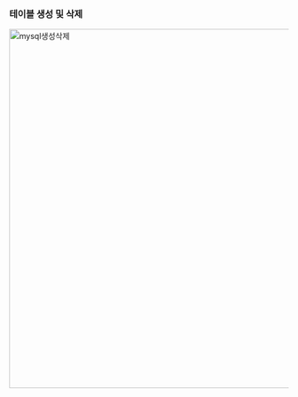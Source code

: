 ### 테이블 생성 및 삭제
<img width="647" alt="mysql생성삭제" src="https://github.com/minkim7704/DataScience/assets/49539711/97556442-ff59-4f9d-9946-0f717253a49f"><br><br>

